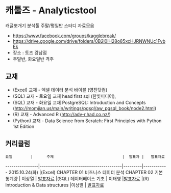 # 캐툴즈 - Analyticstool

캐글뽀개기 분석툴 주말/평일반 스터디 자료모음

* https://www.facebook.com/groups/kagglebreak/
* https://drive.google.com/drive/folders/0B2l0iH28o85xcHJRNWNUc1FvbEk
* 장소 : 토즈 강남점 
* 주말반, 화요일반 격주

## 교재
* (Excel) 교재 - 엑셀 데이터 분석 바이블 (영진닷컴) 
* (SQL) 교재 - 토요일 교재 head first sql (한빛미디어), 
* (SQL) 교재 - 화요일 교재 PostgreSQL: Introduction and Concepts (http://momjian.us/main/writings/pgsql/aw_pgsql_book/node2.html) 
* (R) 교재 - Advanced R (http://adv-r.had.co.nz/) 
* (Python) 교재 - Data Science from Scratch: First Principles with Python 1st Edition


## 커리큘럼
    요일        |      주제                              |  발표자 |   발표자료
----------------|----------------------------------------|---------|------------
2015.10.24(화)  |(Excel) CHAPTER 01 비즈니스 데이터 분석  CHAPTER 02 기본 통계량 | 이상열 | [발표자료](https://github.com/KaggleBreak/analyticstool/blob/master/part1/excel/week1/%EC%BA%90%EA%B8%80%EB%BD%80%EA%B0%9C%EA%B8%B0_%EB%B6%84%EC%84%9D%ED%88%B4_%ED%8C%8C%ED%8A%B81_Chap1,2.pptx)
                |(SQL) 데이터베이스 기초 | 이태영 |[발표자료](https://github.com/KaggleBreak/analyticstool/blob/master/part1/sql/week1_%EC%A3%BC%EB%A7%90/20151024_Database.pptx)
                |(R) Introduction & Data structures                                       |이상열 | [발표자료](http://nbviewer.ipython.org/github/kagglebreak/analyticstool/blob/master/part1/R/1.datastructures/kaggle_datastructures.ipynb)
